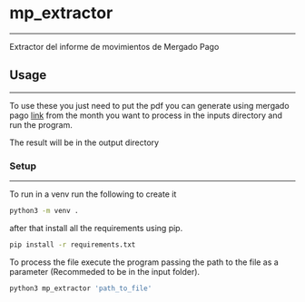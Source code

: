 # mp_extractor
---

Extractor del informe de movimientos de Mergado Pago


## Usage
---

To use these you just need to put the pdf you can generate using mergado pago [link](https://www.mercadopago.com.ar/balance/reports/account_status#from-section=bitacora) from the month you want to process in the inputs directory and run the program.

The result will be in the output directory

### Setup
---

To run in a venv run the following to create it

```bash
python3 -m venv .
```

after that install all the requirements using pip.

```bash
pip install -r requirements.txt
```

To process the file execute the program passing the path to the file as a parameter (Recommeded to be in the input folder). 

```bash
python3 mp_extractor 'path_to_file'
```

